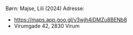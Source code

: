 Børn: Majse, Lili (2024)
Adresse: 
- https://maps.app.goo.gl/v3wjh4iDMZu8BENb8 
- Virumgade 42, 2830 Virum